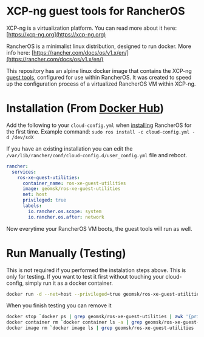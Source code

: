 # XCP-ng guest tools for RancherOS 

XCP-ng is a virtualization platform. You can read more about it here: [https://xcp-ng.org](https://xcp-ng.org)

RancherOS is a minimalist linux distribution, designed to run docker. More info here: [https://rancher.com/docs/os/v1.x/en/](https://rancher.com/docs/os/v1.x/en/)

This repository has an alpine linux docker image that contains the XCP-ng [guest tools](https://xcp-ng.org/docs/guests.html#alpine), configured for use within RancherOS. It was created to speed up the configuration process of a virtualized RancherOS VM within XCP-ng.

# Installation (From [Docker Hub](https://hub.docker.com/r/geomsk/ros-xe-guest-utilities))
Add the following to your `cloud-config.yml` when [installing](https://rancher.com/docs/os/v1.x/en/installation/server/install-to-disk/) RancherOS for the first time. Example command: `sudo ros install -c cloud-config.yml -d /dev/sdX`

If you have an existing installation you can edit the `/var/lib/rancher/conf/cloud-config.d/user_config.yml` file and reboot.

``` yaml
rancher:
  services:
    ros-xe-guest-utilities:
      container_name: ros-xe-guest-utilities
      image: geomsk/ros-xe-guest-utilities
      net: host
      privileged: true
      labels:
        io.rancher.os.scope: system
        io.rancher.os.after: network
```

Now everytime your RancherOS VM boots, the guest tools will run as well.


# Run Manually (Testing)

This is not required if you performed the instalation steps above. This is only for testing. If you want to test it first without touching your cloud-config, simply run it as a docker container.

``` bash
docker run -d --net=host --privileged=true geomsk/ros-xe-guest-utilities
```

When you finish testing you can remove it
``` bash
docker stop `docker ps | grep geomsk/ros-xe-guest-utilities | awk '{printf $1}'`
docker container rm `docker container ls -a | grep geomsk/ros-xe-guest-utilities | awk '{printf $1}'`
docker image rm `docker image ls | grep geomsk/ros-xe-guest-utilities | awk '{printf $3}'`
```
